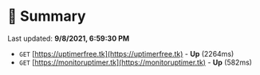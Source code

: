 # 📖 Summary
Last updated: **9/8/2021, 6:59:30 PM**

- `GET` [https://uptimerfree.tk](https://uptimerfree.tk) - **Up** (2264ms)
- `GET` [https://monitoruptimer.tk](https://monitoruptimer.tk) - **Up** (582ms)
